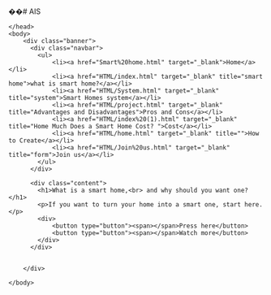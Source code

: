 ��#   A I S 
<!DOCTYPE html>
<html>
    <head>
        <title>Smart Home</title>
        <link rel="stylesheet" type="text/css" href="CSS\Smart home.css">
        
    </head>
    <body>
        <div class="banner">
          <div class="navbar">
            <ul>
                <li><a href="Smart%20home.html" target="_blank">Home</a></li>
                <li><a href="HTML/index.html" target="_blank" title="smart home">what is smart home?</a></li>
                <li><a href="HTML/System.html" target="_blank" title="system">Smart Homes system</a></li>
                <li><a href="HTML/project.html" target="_blank" title="Advantages and Disadvantages">Pros and Cons</a></li>
                <li><a href="HTML/index%20(1).html" target="_blank" title="Home Much Does a Smart Home Cost? ">Cost</a></li>
                <li><a href="HTML/home.html" target="_blank" title="">How to Create</a></li>
                <li><a href="HTML/Join%20us.html" target="_blank" title="form">Join us</a></li>
            </ul>
          </div> 

          <div class="content">
            <h1>What is a smart home,<br> and why should you want one?</h1>
            <p>If you want to turn your home into a smart one, start here.</p>
            <div>
                <button type="button"><span></span>Press here</button>
                <button type="button"><span></span>Watch more</button>
            </div>
          </div>
          

        </div>

    </body>
</html> 
 
